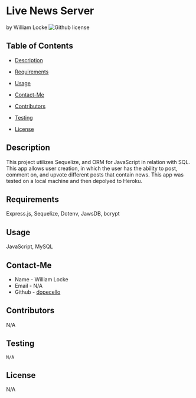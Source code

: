 # Live News Server 
by William Locke
![Github license](https://img.shields.io/badge/license-none-yellowgreen.svg)
## Table of Contents
* [Description](#description)
* [Requirements](#requirements)
* [Usage](#usage)
* [Contact-Me](#contact-me)
* [Contributors](#contributors)
* [Testing](#testing)

* [License](#license)

## Description
This project utilizes Sequelize, and ORM for JavaScript in relation with SQL. This app allows user creation, in which the user has the ability to post, comment on, and upvote different posts that contain news. This app was tested on a local machine and then depolyed to Heroku.
## Requirements
Express.js, Sequelize, Dotenv, JawsDB, bcrypt
## Usage
JavaScript, MySQL
## Contact-Me
* Name - William Locke
* Email - N/A
* Github - [dopecello](https://github.com/dopecello/)
## Contributors
N/A
## Testing
```
N/A
```
## License
N/A
